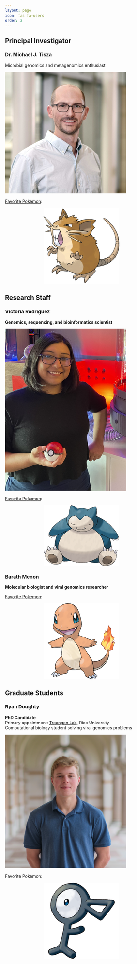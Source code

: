 ```yaml
---
layout: page
icon: fas fa-users
order: 2
---
```


## Principal Investigator

### Dr. Michael J. Tisza
Microbial genomics and metagenomics enthusiast
<p align="left">
  <img src="/assets/images/tiszamj_portait.jpg" width="400" alt="mjt">
</p>

[Favorite Pokemon](https://bulbapedia.bulbagarden.net/wiki/Raticate_(Pok%C3%A9mon)):
<p align="center">
  <img src="/assets/images/raticate.png" width="250" alt="raticate">
</p>

## Research Staff

### Victoria Rodriguez
**Genomics, sequencing, and bioinformatics scientist**

<p align="left">
  <img src="/assets/images/rodriguezv1.png" width="400" alt="mjt">
</p>

[Favorite Pokemon](https://bulbapedia.bulbagarden.net/wiki/Snorlax_(Pok%C3%A9mon)):
<p align="center">
  <img src="/assets/images/snorlax.png" width="250" alt="snorlax">
</p>

### Barath Menon
**Molecular biologist and viral genomics researcher**

[Favorite Pokemon](https://bulbapedia.bulbagarden.net/wiki/Charmander_(Pok%C3%A9mon)):
<p align="center">
  <img src="/assets/images/charmander.png" width="250" alt="charmander">
</p>

## Graduate Students

### Ryan Doughty
**PhD Candidate**  
Primary appointment: [Treangen Lab](https://www.treangenlab.com/), Rice University  
Computational biology student solving viral genomics problems

<p align="left">
  <img src="/assets/images/doughtyr1.png" width="400" alt="rjd">
</p>

[Favorite Pokemon](https://bulbapedia.bulbagarden.net/wiki/Unown_(Pok%C3%A9mon)):
<p align="center">
  <img src="/assets/images/uknown.png" width="250" alt="unown">
</p>
